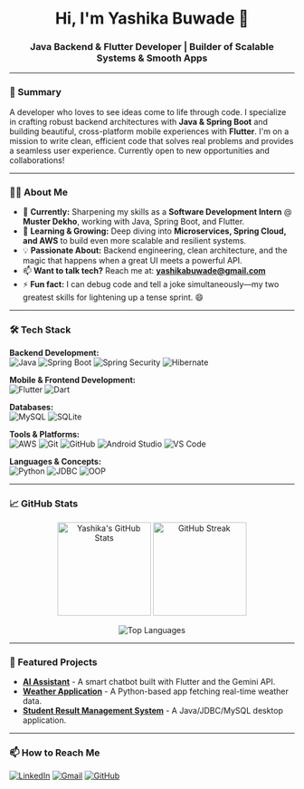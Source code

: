 <h1 align="center">Hi, I'm Yashika Buwade 👋</h1>
<h3 align="center">Java Backend & Flutter Developer | Builder of Scalable Systems & Smooth Apps</h3>

---

### 👋 Summary

A developer who loves to see ideas come to life through code. I specialize in crafting robust backend architectures with **Java & Spring Boot** and building beautiful, cross-platform mobile experiences with **Flutter**. I'm on a mission to write clean, efficient code that solves real problems and provides a seamless user experience. Currently open to new opportunities and collaborations!

---

### 👩‍💻 About Me

- 💼 **Currently:** Sharpening my skills as a **Software Development Intern** @ **Muster Dekho**, working with Java, Spring Boot, and Flutter.
- 🌱 **Learning & Growing:** Deep diving into **Microservices, Spring Cloud, and AWS** to build even more scalable and resilient systems.
- 💡 **Passionate About:** Backend engineering, clean architecture, and the magic that happens when a great UI meets a powerful API.
- 📫 **Want to talk tech?** Reach me at: **yashikabuwade@gmail.com**
- ⚡ **Fun fact:** I can debug code and tell a joke simultaneously—my two greatest skills for lightening up a tense sprint. 😄

---

### 🛠️ Tech Stack

**Backend Development:**  
![Java](https://img.shields.io/badge/Java-ED8B00?style=for-the-badge&logo=openjdk&logoColor=white)
![Spring Boot](https://img.shields.io/badge/Spring%20Boot-6DB33F?style=for-the-badge&logo=springboot&logoColor=white)
![Spring Security](https://img.shields.io/badge/Spring_Security-6DB33F?style=for-the-badge&logo=springsecurity&logoColor=white)
![Hibernate](https://img.shields.io/badge/Hibernate-59666C?style=for-the-badge&logo=hibernate&logoColor=white)

**Mobile & Frontend Development:**  
![Flutter](https://img.shields.io/badge/Flutter-02569B?style=for-the-badge&logo=flutter&logoColor=white)
![Dart](https://img.shields.io/badge/Dart-0175C2?style=for-the-badge&logo=dart&logoColor=white)

**Databases:**  
![MySQL](https://img.shields.io/badge/MySQL-4479A1?style=for-the-badge&logo=mysql&logoColor=white)
![SQLite](https://img.shields.io/badge/SQLite-003B57?style=for-the-badge&logo=sqlite&logoColor=white)

**Tools & Platforms:**  
![AWS](https://img.shields.io/badge/AWS-232F3E?style=for-the-badge&logo=amazonaws&logoColor=white)
![Git](https://img.shields.io/badge/Git-F05032?style=for-the-badge&logo=git&logoColor=white)
![GitHub](https://img.shields.io/badge/GitHub-181717?style=for-the-badge&logo=github&logoColor=white)
![Android Studio](https://img.shields.io/badge/Android_Studio-3DDC84?style=for-the-badge&logo=androidstudio&logoColor=white)
![VS Code](https://img.shields.io/badge/VS_Code-007ACC?style=for-the-badge&logo=visualstudiocode&logoColor=white)

**Languages & Concepts:**  
![Python](https://img.shields.io/badge/Python-3776AB?style=for-the-badge&logo=python&logoColor=white)
![JDBC](https://img.shields.io/badge/JDBC-007396?style=for-the-badge&logo=oracle&logoColor=white)
![OOP](https://img.shields.io/badge/OOP-%23007396.svg?style=for-the-badge&logo=java&logoColor=white)

---

### 📈 GitHub Stats

<p align="center">
  <img src="https://github-readme-stats.vercel.app/api?username=YashikaBuwade&show_icons=true&theme=aura&hide_border=true" alt="Yashika's GitHub Stats" height="165"/>
  <img src="https://github-readme-streak-stats.herokuapp.com/?user=YashikaBuwade&theme=aura&hide_border=true" alt="GitHub Streak" height="165"/>
</p>

<p align="center">
  <img src="https://github-readme-stats.vercel.app/api/top-langs/?username=YashikaBuwade&layout=compact&theme=aura&hide_border=true&langs_count=8" alt="Top Languages"/>
</p>

---

### 🌟 Featured Projects

- **[AI Assistant](https://github.com/YashikaBuwade/ai-assistant)** - A smart chatbot built with Flutter and the Gemini API.
- **[Weather Application](https://github.com/YashikaBuwade/weather-app)** - A Python-based app fetching real-time weather data.
- **[Student Result Management System](https://github.com/YashikaBuwade/student-result-system)** - A Java/JDBC/MySQL desktop application.

---

### 📫 How to Reach Me

[![LinkedIn](https://img.shields.io/badge/LinkedIn-0A66C2?style=for-the-badge&logo=linkedin&logoColor=white)](https://www.linkedin.com/in/yourprofile/)
[![Gmail](https://img.shields.io/badge/Gmail-EA4335?style=for-the-badge&logo=gmail&logoColor=white)](mailto:yashikabuwade@gmail.com)
[![GitHub](https://img.shields.io/badge/GitHub-181717?style=for-the-badge&logo=github&logoColor=white)](https://github.com/YashikaBuwade)

